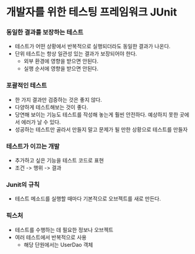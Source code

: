 # 개발자를 위한 테스팅 프레임워크 JUnit

### 동일한 결과를 보장하는 테스트
- 테스트가 어떤 상황에서 반복적으로 실행되더라도 동일한 결과가 나온다.
- 단위 테스트는 항상 일관성 있는 결과가 보장되어야 한다.
    - 외부 환경에 영향을 받으면 안된다.
    - 실행 순서에 영향을 받으면 안된다.

### 포괄적인 테스트
- 한 가지 결과만 검증하는 것은 좋지 않다.
- 다양하게 테스트해보는 것이 좋다.
- 당연해 보이는 기능도 테스트를 작성해 놓는게 훨씬 안전하다. 예상하지 못한 곳에서 에러가 날 수 있다.
- 성공하는 테스트만 골라서 만들지 말고 문제가 될 만한 상황으로 테스트를 만들자

### 테스트가 이끄는 개발
- 추가하고 싶은 기능을 테스트 코드로 표현
- 조건 -> 행위 -> 결과

### Junit의 규칙
- 테스트 메소드를 실행할 때마다 기본적으로 오브젝트를 새로 만든다.

### 픽스처
- 테스트를 수행하는 데 필요한 정보나 오브젝트
- 여러 테스트에서 반복적으로 사용
  - 해당 단원에서는 UserDao 객체




